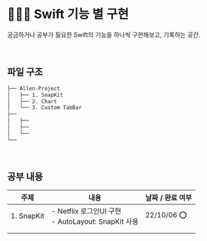 # 👩🏻‍💻 Swift 기능 별 구현
궁금하거나 공부가 필요한 Swift의 기능을 하나씩 구현해보고, 기록하는 공간.

<br/>

## 파일 구조
```bash
├── Allen-Project
│   ├── 1. SnapKit
│   ├── 2. Chart
│   └── 3. Custom TabBar
├── 
│   ├── 
│   ├── 
│   └── 
└── 
``` 

<br/>

## 공부 내용

|주제                      |내용                                 |날짜 / 완료 여부            |
|--------------------------------|-------------------------------|---------------------|
|1. SnapKit  	|- Netflix 로그인UI 구현  <br/> - AutoLayout: SnapKit 사용          |22/10/06  ⭕️    |
|         |           |           |
|          |||
